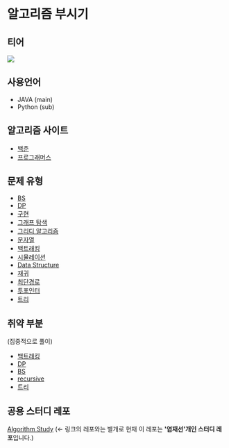 # 알고리즘 부시기
## 티어
<img src="http://mazassumnida.wtf/api/v2/generate_badge?boj=yjs3819">

## 사용언어
- JAVA (main)
- Python (sub)

## 알고리즘 사이트
- [백준](https://github.com/YeomJaeSeon/algorithm/tree/master/algo-java/src/baekjoon)
- [프로그래머스](https://github.com/YeomJaeSeon/algorithm/tree/master/algo-java/src/programmers)



## 문제 유형

- [BS](https://github.com/YeomJaeSeon/algorithm/tree/master/algo-java/src/baekjoon/BS)
- [DP](https://github.com/YeomJaeSeon/algorithm/tree/master/algo-java/src/baekjoon/DP)
- [구현](https://github.com/YeomJaeSeon/algorithm/tree/master/algo-java/src/baekjoon/%EA%B5%AC%ED%98%84)
- [그래프 탐색](https://github.com/YeomJaeSeon/algorithm/tree/master/algo-java/src/baekjoon/%EA%B7%B8%EB%9E%98%ED%94%84%ED%83%90%EC%83%89)
- [그리디 알고리즘](https://github.com/YeomJaeSeon/algorithm/tree/master/algo-java/src/baekjoon/%EA%B7%B8%EB%A6%AC%EB%94%94)
- [문자열](https://github.com/YeomJaeSeon/algorithm/tree/master/algo-java/src/baekjoon/%EB%AC%B8%EC%9E%90%EC%97%B4)
- [백트래킹](https://github.com/YeomJaeSeon/algorithm/tree/master/algo-java/src/baekjoon/%EB%B0%B1%ED%8A%B8%EB%9E%98%ED%82%B9)
- [시뮬레이션](https://github.com/YeomJaeSeon/algorithm/tree/master/algo-java/src/baekjoon/%EC%8B%9C%EB%AE%AC%EB%A0%88%EC%9D%B4%EC%85%98)
- [Data Structure](https://github.com/YeomJaeSeon/algorithm/tree/master/algo-java/src/baekjoon/%EC%9E%90%EB%A3%8C%EA%B5%AC%EC%A1%B0)
- [재귀](https://github.com/YeomJaeSeon/algorithm/tree/master/algo-java/src/baekjoon/%EC%9E%AC%EA%B7%80)
- [최단경로](https://github.com/YeomJaeSeon/algorithm/tree/master/algo-java/src/baekjoon/%EC%B5%9C%EB%8B%A8%EA%B2%BD%EB%A1%9C)
- [투포인터](https://github.com/YeomJaeSeon/algorithm/tree/master/algo-java/src/baekjoon/%ED%88%AC%ED%8F%AC%EC%9D%B8%ED%84%B0)
- [트리](https://github.com/YeomJaeSeon/algorithm/tree/master/algo-java/src/baekjoon/%ED%8A%B8%EB%A6%AC%EA%B5%AC%EC%A1%B0)

## 취약 부분
(집중적으로 풀이)

- [백트래킹](https://github.com/YeomJaeSeon/algorithm/tree/master/algo-java/src/training/backtracking)
- [DP](https://github.com/YeomJaeSeon/algorithm/tree/master/algo-java/src/training/dp)
- [BS]()
- [recursive]()
- [트리]()

## 공용 스터디 레포
[Algorithm Study](https://github.com/Algorithm-Passport/AlgorithmStudy)
(<- 링크의 레포와는 별개로 현재 이 레포는 **'염재선'개인 스터디 레포**입니다.)
